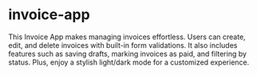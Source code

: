 # invoice-app
This Invoice App makes managing invoices effortless. Users can create, edit, and delete invoices with built-in form validations. It also includes features such as saving drafts, marking invoices as paid, and filtering by status. Plus, enjoy a stylish light/dark mode for a customized experience.
